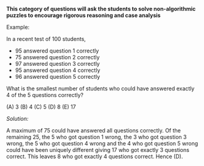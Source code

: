**This category of questions will ask the students to solve non-algorithmic puzzles to encourage rigorous reasoning and case analysis**

Example:

In a recent test of 100 students, 
  - 95 answered question 1 correctly
  - 75 answered question 2 correctly
  - 97 answered question 3 correctly
  - 95 answered question 4 correctly
  - 96 answered question 5 correctly

What is the smallest number of students who could have answered exactly 4 of the 5 questions correctly?

(A) 3   (B) 4  (C) 5  (D) 8  (E) 17

*Solution:*

A maximum of 75 could have answered all questions correctly. Of the remaining 25, the 5 who got question 1 wrong, the 3 who got question 3 wrong, the 5 who got question 4 wrong and the 4 who got question 5 wrong could have been uniquely different giving 17 who got exactly 3 questions correct. This leaves 8 who got exactly 4 questions correct. Hence (D). 
